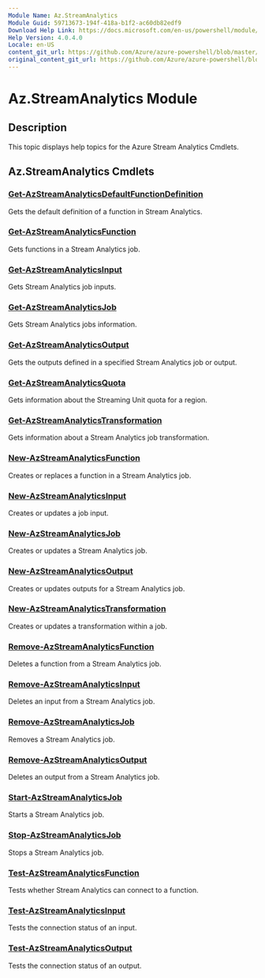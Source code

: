```yaml
---
Module Name: Az.StreamAnalytics
Module Guid: 59713673-194f-418a-b1f2-ac60db82edf9
Download Help Link: https://docs.microsoft.com/en-us/powershell/module/az.streamanalytics
Help Version: 4.0.4.0
Locale: en-US
content_git_url: https://github.com/Azure/azure-powershell/blob/master/src/StreamAnalytics/StreamAnalytics/help/Az.StreamAnalytics.md
original_content_git_url: https://github.com/Azure/azure-powershell/blob/master/src/StreamAnalytics/StreamAnalytics/help/Az.StreamAnalytics.md
---
```


# Az.StreamAnalytics Module
## Description
This topic displays help topics for the Azure Stream Analytics Cmdlets.

## Az.StreamAnalytics Cmdlets
### [Get-AzStreamAnalyticsDefaultFunctionDefinition](Get-AzStreamAnalyticsDefaultFunctionDefinition.md)
Gets the default definition of a function in Stream Analytics.

### [Get-AzStreamAnalyticsFunction](Get-AzStreamAnalyticsFunction.md)
Gets functions in a Stream Analytics job.

### [Get-AzStreamAnalyticsInput](Get-AzStreamAnalyticsInput.md)
Gets Stream Analytics job inputs.

### [Get-AzStreamAnalyticsJob](Get-AzStreamAnalyticsJob.md)
Gets Stream Analytics jobs information.

### [Get-AzStreamAnalyticsOutput](Get-AzStreamAnalyticsOutput.md)
Gets the outputs defined in a specified Stream Analytics job or output.

### [Get-AzStreamAnalyticsQuota](Get-AzStreamAnalyticsQuota.md)
Gets information about the Streaming Unit quota for a region.

### [Get-AzStreamAnalyticsTransformation](Get-AzStreamAnalyticsTransformation.md)
Gets information about a Stream Analytics job transformation.

### [New-AzStreamAnalyticsFunction](New-AzStreamAnalyticsFunction.md)
Creates or replaces a function in a Stream Analytics job.

### [New-AzStreamAnalyticsInput](New-AzStreamAnalyticsInput.md)
Creates or updates a job input.

### [New-AzStreamAnalyticsJob](New-AzStreamAnalyticsJob.md)
Creates or updates a Stream Analytics job.

### [New-AzStreamAnalyticsOutput](New-AzStreamAnalyticsOutput.md)
Creates or updates outputs for a Stream Analytics job.

### [New-AzStreamAnalyticsTransformation](New-AzStreamAnalyticsTransformation.md)
Creates or updates a transformation within a job.

### [Remove-AzStreamAnalyticsFunction](Remove-AzStreamAnalyticsFunction.md)
Deletes a function from a Stream Analytics job.

### [Remove-AzStreamAnalyticsInput](Remove-AzStreamAnalyticsInput.md)
Deletes an input from a Stream Analytics job.

### [Remove-AzStreamAnalyticsJob](Remove-AzStreamAnalyticsJob.md)
Removes a Stream Analytics job.

### [Remove-AzStreamAnalyticsOutput](Remove-AzStreamAnalyticsOutput.md)
Deletes an output from a Stream Analytics job.

### [Start-AzStreamAnalyticsJob](Start-AzStreamAnalyticsJob.md)
Starts a Stream Analytics job.

### [Stop-AzStreamAnalyticsJob](Stop-AzStreamAnalyticsJob.md)
Stops a Stream Analytics job.

### [Test-AzStreamAnalyticsFunction](Test-AzStreamAnalyticsFunction.md)
Tests whether Stream Analytics can connect to a function.

### [Test-AzStreamAnalyticsInput](Test-AzStreamAnalyticsInput.md)
Tests the connection status of an input.

### [Test-AzStreamAnalyticsOutput](Test-AzStreamAnalyticsOutput.md)
Tests the connection status of an output.


